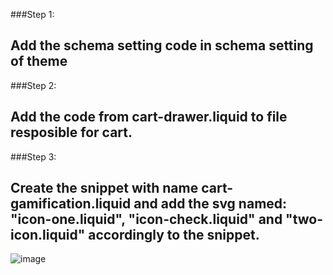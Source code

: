 ###Step 1:
## Add the schema setting code in schema setting of theme

###Step 2:
## Add the code from cart-drawer.liquid to file resposible for cart.

###Step 3:
## Create the snippet with name cart-gamification.liquid and add the svg named: "icon-one.liquid", "icon-check.liquid" and "two-icon.liquid" accordingly to the snippet.

![image](https://github.com/nishant-k-marmeto/my-componenet-progress/assets/144011719/8a7e21b7-ed39-47dd-ac7f-fd85ad055b07)
